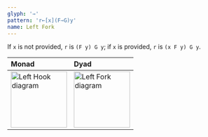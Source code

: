 ```yaml
---
glyph: '⇾'
pattern: 'r←[x](F⇾G)y'
name: Left Fork
---
```


If `x` is not provided, `r` is `(F y) G y`; if `x` is provided, `r` is `(x F y) G y`.

|Monad|Dyad|
|:----|:---|
|<img src="/combinators/left_hook.svg" width="128" alt="Left Hook diagram">|<img src="/combinators/left_fork.svg" width="128" alt="Left Fork diagram">|